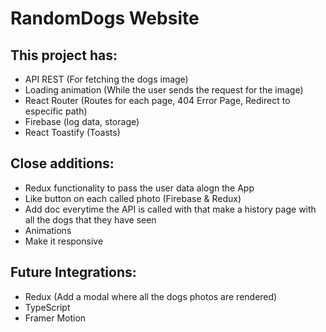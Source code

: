 # RandomDogs Website

## This project has:

- API REST (For fetching the dogs image)
- Loading animation (While the user sends the request for the image)
- React Router (Routes for each page, 404 Error Page, Redirect to especific path)
- Firebase (log data, storage)
- React Toastify (Toasts)

## Close additions:

- Redux functionality to pass the user data alogn the App
- Like button on each called photo (Firebase & Redux)
- Add doc everytime the API is called with that make a history page with all the dogs that they have seen
- Animations
- Make it responsive

## Future Integrations:

- Redux (Add a modal where all the dogs photos are rendered)
- TypeScript
- Framer Motion



